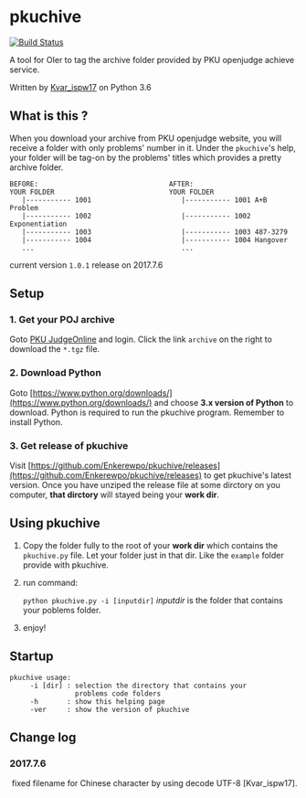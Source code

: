 # pkuchive
 [![Build Status](https://travis-ci.org/Enkerewpo/pkuchive.svg?branch=master)](https://travis-ci.org/Enkerewpo/pkuchive)
 
A tool for OIer to tag the archive folder provided by PKU openjudge achieve service.

Written by [Kvar_ispw17](mailto:enkerewpo@gmail.com) on Python 3.6
## What is this ?
When you download your archive from PKU openjudge website, you will receive a folder with only problems' number in it.
Under the `pkuchive`'s help, your folder will be tag-on by the problems' titles which provides a pretty archive folder.
```
BEFORE:                                AFTER:
YOUR FOLDER                            YOUR FOLDER
   |----------- 1001                      |----------- 1001 A+B Problem
   |----------- 1002                      |----------- 1002 Exponentiation
   |----------- 1003                      |----------- 1003 487-3279
   |----------- 1004                      |----------- 1004 Hangover
   ...                                    ...
```

current version `1.0.1` release on 2017.7.6
## Setup
### 1. Get your POJ archive
Goto [PKU JudgeOnline](http://poj.org/) and login. Click the link `archive` on the right to download the `*.tgz` file.
### 2. Download Python
Goto [https://www.python.org/downloads/](https://www.python.org/downloads/) and choose __3.x version of Python__ to download.
Python is required to run the pkuchive program. Remember to install Python.
### 3. Get release of pkuchive
Visit [https://github.com/Enkerewpo/pkuchive/releases](https://github.com/Enkerewpo/pkuchive/releases) to get pkuchive's latest version.
Once you have unziped the release file at some dirctory on you computer, __that dirctory__ will stayed being your __work dir__.

## Using pkuchive
1. Copy the folder fully to the root of your __work dir__ which contains the `pkuchive.py` file.
Let your folder just in that dir. Like the `example` folder provide with pkuchive.
2. run command:
   
   `python pkuchive.py -i [inputdir]`
   *inputdir* is the folder that contains your poblems folder.
3. enjoy!

## Startup

```
pkuchive usage:
     -i [dir] : selection the directory that contains your
                problems code folders           
     -h       : show this helping page
     -ver     : show the version of pkuchive
```

## Change log
### 2017.7.6 
  fixed filename for Chinese character by using decode UTF-8 [Kvar_ispw17].
